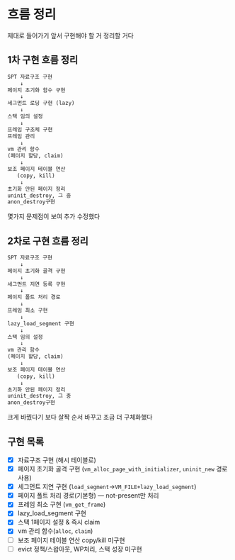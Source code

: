 # 흐름 정리

제대로 들어가기 앞서 구현해야 할 거 정리할 거다

## 1차 구현 흐름 정리

```txt
SPT 자료구조 구현
	↓
페이지 초기화 함수 구현
	↓
세그먼트 로딩 구현 (lazy)
	↓
스택 임의 설정
	↓
프레임 구조체 구현
프레임 관리
	↓
vm 관리 함수
(페이지 할당, claim)
	↓
보조 페이지 테이블 연산
   (copy, kill)
	↓
초기화 안된 페이지 정리
uninit_destroy, 그 중
anon_destroy구현
```

몇가지 문제점이 보여 추가 수정했다

## 2차로 구현 흐름 정리

```txt
SPT 자료구조 구현
	↓
페이지 초기화 골격 구현
	↓
세그먼트 지연 등록 구현
	↓
페이지 폴트 처리 경로
	↓
프레임 최소 구현
	↓
lazy_load_segment 구현
	↓
스택 임의 설정
	↓
vm 관리 함수
(페이지 할당, claim)
	↓
보조 페이지 테이블 연산
   (copy, kill)
	↓
초기화 안된 페이지 정리
uninit_destroy, 그 중
anon_destroy구현
```

크게 바꿨다기 보다 살짝 순서 바꾸고 조금 더 구체화했다

## 구현 목록

- [x] 자료구조 구현 (해시 테이블로)
- [x] 페이지 초기화 골격 구현 (`vm_alloc_page_with_initializer`, `uninit_new` 경로 사용)
- [x] 세그먼트 지연 구현 (`load_segment`→`VM_FILE+lazy_load_segment`)
- [x] 페이지 폴트 처리 경로(기본형) — not-present만 처리
- [x] 프레임 최소 구현 (`vm_get_frame`)
- [x] lazy_load_segment 구현
- [x] 스택 1페이지 설정 & 즉시 claim
- [x] vm 관리 함수(`alloc`, `claim`)
- [ ] 보조 페이지 테이블 연산 copy/kill 미구현
- [ ] evict 정책/스왑아웃, WP처리, 스택 성장 미구현
